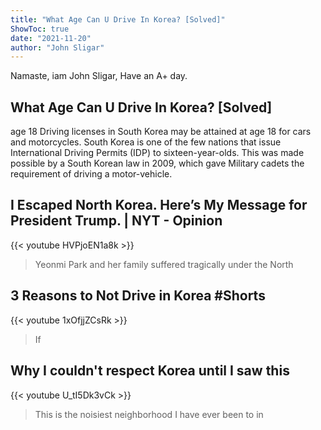 ```yaml
---
title: "What Age Can U Drive In Korea? [Solved]"
ShowToc: true 
date: "2021-11-20"
author: "John Sligar" 
---
```


Namaste, iam John Sligar, Have an A+ day.
## What Age Can U Drive In Korea? [Solved]
age 18 Driving licenses in South Korea may be attained at age 18 for cars and motorcycles. South Korea is one of the few nations that issue International Driving Permits (IDP) to sixteen-year-olds. This was made possible by a South Korean law in 2009, which gave Military cadets the requirement of driving a motor-vehicle.

## I Escaped North Korea. Here’s My Message for President Trump. | NYT - Opinion
{{< youtube HVPjoEN1a8k >}}
>Yeonmi Park and her family suffered tragically under the North 

## 3 Reasons to Not Drive in Korea #Shorts
{{< youtube 1xOfjjZCsRk >}}
>If 

## Why I couldn't respect Korea until I saw this
{{< youtube U_tI5Dk3vCk >}}
>This is the noisiest neighborhood I have ever been to in 

